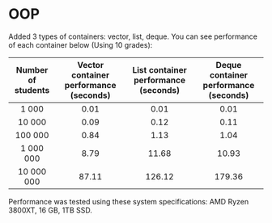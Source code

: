 # OOP
Added 3 types of containers: vector, list, deque. You can see performance of each container below (Using 10 grades):

| Number of students | Vector container performance (seconds) | List container performance (seconds) | Deque container performance (seconds) |
|:------------------:|:--------------------------------------:|:------------------------------------:|:-------------------------------------:|
|        1 000       |                    0.01                |                   0.01               |                   0.01                |
|       10 000       |                    0.09                |                   0.12               |                   0.11                |
|       100 000      |                    0.84                |                   1.13               |                   1.04                |
|      1 000 000     |                    8.79                |                   11.68              |                   10.93               |
|     10 000 000     |                    87.11               |                   126.12             |                  179.36               |

Performance was tested using these system specifications: AMD Ryzen 3800XT, 16 GB, 1TB SSD.
